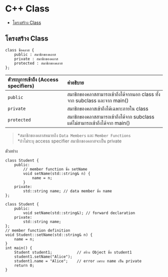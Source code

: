 # C++ Class
* [โครงสร้าง Class](#S-class-structure)
## <a name="S-class-structure"></a>โครงสร้าง Class
```
class ชื่อคลาส {
    public : สมาชิกของคลาส
    private : สมาชิกของคลาส
    protected : สมาชิกของคลาส
};
```
|ตัวระบุการเข้าถึง (Access specifiers)|คำอธิบาย|
|:---|:--|
|`public`|สมาชิกของคลาสสามารถเข้าถึงได้จากนอก class ทั้งจาก subclass และจาก main()|
|`private`|สมาชิกของคลาสเข้าถึงได้เฉพาะภายใน class|
|`protected`|สมาชิกของคลาสสามารถเข้าถึงได้จาก subclass แต่ไม่สามารถเข้าถึงได้จาก main()|

>\*สมาชิกของคลาสหมายถึง `Data Members` และ `Member Functions`<br>
>\*ถ้าไม่ระบุ access specifier สมาชิกของคลาสจะเป็น private

ตัวอย่าง
```
class Student {
    public:
        // member function ชื่อ setName
        void setName(std::string& n) {
            name = n;
        }
    private:
        std::string name; // data member ชื่อ name
};
```
```
class Student {
    public:
        void setName(std::string&); // forward declaration
    private:
        std::string name;
};
// member function definition
void Student::setName(std::string& n) {
    name = n;
}
int main() {
    Student student1;           // สร้าง Object ชื่อ student1
    student1.setName("Alice");
    student1.name = "Alice";    // error เพราะ name เป็น private
    return 0;
}
```
